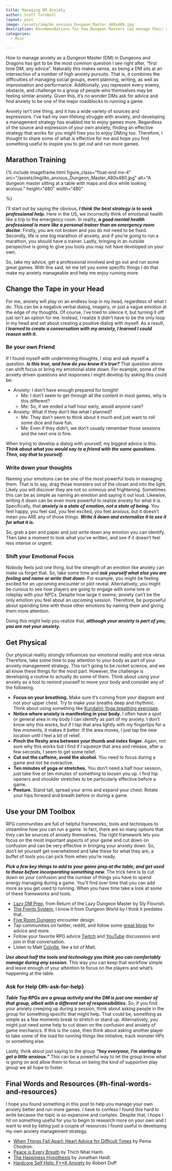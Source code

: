 ```yaml
---
title: Managing DM Anxiety
author: Scott Turnbull
layout: post
image: /assets/img/An_anxious_Dungeon_Master_480x480.jpg
description: Recommendations for how Dungeon Masters can manage their anxiety when running TTRPGs.
categories:
  - Misc

---
```




How to manage anxiety as a Dungeon Master (DM) in Dungeons and Dragons has got to be the most common question I see right after, &#8220;first time DM, any advice&#8221;. Naturally this makes sense, as being a DM sits at an intersection of a number of high anxiety pursuits. That is, it combines the difficulties of managing social groups, event planning, writing, as well as improvisation and performance. Additionally, you represent every enemy, obstacle, and challenge to a group of people who themselves may be feeling similar anxiety. Given this, it&#8217;s no wonder DMs ask for advice and find anxiety to be one of the major roadblocks to running a game.

Anxiety isn&#8217;t one thing, and it has a wide variety of sources and expressions. I&#8217;ve had my own lifelong struggle with anxiety, and developing a management strategy has enabled me to enjoy games more. Regardless of the source and expression of your own anxiety, finding an effective strategy that works for you might free you to enjoy DMing too. Therefore, I thought to share some of what is effective for me and hope you find something useful to inspire you to get out and run more games. 

## Marathon Training

{% include imageframe.html
  figure_class="float-end mx-4"
  src="/assets/img/An_anxious_Dungeon_Master_480x480.jpg"
  alt="A dungeon master sitting at a table with maps and dice while looking anxious."
  height="480" width="480"

 %}

I&#8217;ll start out by saying the obvious, **_I think the best strategy is to seek professional help._** Here in the US, we incorrectly think of emotional health like a trip to the emergency room. In reality, **_a good mental health professional is more like a personal trainer than an emergency room doctor._** Firstly, you are not broken and you do not need to be fixed. Secondly, life is one big marathon of anxiety, and if you&#8217;re going to run a marathon, you should have a trainer. Lastly, bringing in an outside perspective is going to give you tools you may not have developed on your own.

So, take my advice, get a professional involved and go out and run some great games. With this said, let me tell you some specific things I do that make my anxiety manageable and help me enjoy running more.

## Change the Tape in your Head

For me, anxiety will play on an endless loop in my head, regardless of what I do. This can be a negative verbal dialog, imagery, or just a vague emotion at the edge of my thoughts. Of course, I&#8217;ve tried to silence it, but turning it off just isn&#8217;t an option for me. Instead, I realize it didn&#8217;t have to be the only loop in my head and set about creating a positive dialog with myself. As a result, **_I learned to create a conversation with my anxiety, I learned I could reason with it._**

### Be your own Friend

If I found myself with undermining thoughts, I stop and ask myself a question. **_Is this true, and how do you know it&#8217;s true?_** That question alone can shift focus or bring my emotional state down. For example, some of the anxiety driven questions and responses I might develop by asking this could be:

  * Anxiety: I don&#8217;t have enough prepared for tonight! 
      * Me: I don&#8217;t seem to get through all the content in most games, why is this different?
      * Me: So, if we ended a half hour early, would anyone care?
  * Anxiety: What if they don&#8217;t like what I planned?
      * Me: They don&#8217;t seem to think about it much and just want to roll some dice and have fun.
      * Me: Even if they didn&#8217;t, we don&#8217;t usually remember those sessions and the next one is fine.

When trying to develop a dialog with yourself, my biggest advice is this. **_Think about what you would say to a friend with the same questions. Then, say that to yourself._**

### Write down your thoughts

Naming your emotions can be one of the most powerful tools in managing them. That is to say, drag those monsters out of the closet and into the light. Likely you will discover they are not so ominous and frightening. Sometimes this can be as simple as naming an emotion and saying it out loud. Likewise, writing it down can be even more powerful to realize anxiety for what it is. Specifically, that **_anxiety is a state of emotion, not a state of being._** You feel happy, you feel sad, you feel excited, you feel anxious, but it doesn&#8217;t mean you ARE any of those things. **_Write it down and externalize it to see it for what it is._**

So, grab a pen and paper and just write down any emotion you can identify. Then take a moment to look what you&#8217;ve written, and see if it doesn&#8217;t feel less intense or urgent.

### Shift your Emotional Focus

Nobody feels just one thing, but the strength of an emotion like anxiety can make us forget that. So, take some time and **_ask yourself what else you are feeling and name or write that down_**. For example, you might be feeling excited for an upcoming encounter or plot reveal. Alternatively, you might be curious to see how players are going to engage with some lore or roleplay with your NPCs. Despite how large it seems; anxiety can&#8217;t be the only emotion you feel about an upcoming session. Therefore, be purposeful about spending time with those other emotions by naming them and giving them more attention.

Doing this might help you realize that, **_although your anxiety is part of you, you are not your anxiety._**

## Get Physical

Our physical reality strongly influences our emotional reality and vice versa. Therefore, take some time to pay attention to your body as part of your anxiety management strategy. This isn&#8217;t going to be rocket science, and we all know these things for the most part. However, the challenge is developing a routine to actually do some of them. Think about using your anxiety as a tool to remind yourself to move your body and consider any of the following.

  * **Focus on your breathing.** Make sure it&#8217;s coming from your diagram and not your upper chest. Try to make your breaths deep and rhythmic. Think about using something like <a href="https://www.yogajournal.com/video/kundalini-breathing-exercise-balance-stressed-energy/" target="_blank" rel="noreferrer noopener">Kundalini Yoga breathing exercises</a>.
  * **Notice where anxiety is manifesting in your body.** I often have a spot or general area in my body I can identify as part of my anxiety. I don&#8217;t know why this works, but if I tap that area lightly with my fingertips for a few moments, it makes it better. If the area moves, I just tap the new location until I feel a bit of relief.
  * **Pinch the fleshy area between your thumb and index finger.** Again, not sure why this works but I find if I squeeze that area and release, after a few seconds, I seem to get some relief.
  * **Cut out the caffeine, avoid the alcohol.** You need to focus during a game and not be overactive. 
  * **Ten minutes of yoga or stretches.** You don&#8217;t need a half hour session, just take five or ten minutes of something to loosen you up. I find hip openers and shoulder stretches to be particularly effective before a game.
  * **Posture.** Stand tall, spread your arms and expand your chest. Rotate your hips forward and breath before or during a game.

## Use your DM Toolbox

RPG communities are full of helpful frameworks, tools and techniques to streamline how you can run a game. In fact, there are so many options that they can be sources of anxiety themselves. The right framework lets you focus on the most important aspects of your game and cut down on confusion and can be very effective in bringing your anxiety down. So, don&#8217;t let yourself get overwhelmed and take these for what they are, a buffet of tools you can pick from when you&#8217;re ready. 

**_Pick a few key things to add to your game prep at the table, and get used to those before incorporating something new._** The trick here is to cut down on your confusion and the number of things you have to spend energy managing during a game. You&#8217;ll find over time that you can add more as you get used to running. When you have time take a look at some of these frameworks and tools.

  * <a href="https://slyflourish.com/rotldm_template.html" target="_blank" rel="noreferrer noopener">Lazy DM Prep</a>, from Return of the Lazy Dungeon Master by Sly Flourish.
  * <a href="https://www.dungeonworldsrd.com/gamemastering/fronts/" target="_blank" rel="noreferrer noopener">The Fronts System</a>, I know it from Dungeon World by I think it predates that.
  * <a href="https://1d4chan.org/wiki/Five_Room_Dungeon" target="_blank" rel="noreferrer noopener">Five Room Dungeon</a> encounter design. 
  * Tap communities on twitter, reddit, and follow some [great blogs](/) for advice and more.
  * Follow your favorite RPG advice <a href="https://www.twitch.tv/optionalrule" target="_blank" rel="noreferrer noopener">Twitch</a> and <a href="https://www.youtube.com/channel/UCi7AoQ6KbaZQqhdO7heKPqw" target="_blank" rel="noreferrer noopener">YouTube</a> discussions and join in that conversation.
  * Listen to Matt <a href="https://www.youtube.com/user/mcolville" target="_blank" rel="noreferrer noopener">Colville</a>, like a lot of Matt.

**_Use about half the tools and technology you think you can comfortably manage during any session._** This way you can keep that workflow simple and leave enough of your attention to focus on the players and what&#8217;s happening at the table. 

### Ask for Help {#h-ask-for-help}

**_Table Top RPGs are a group activity and the DM is just one member of that group, albeit with a different set of responsibilities_**. So, if you find your anxiety creeping up during a session, think about asking people in the group for something specific that might help. That could be, something as simple as a few moments break to stretch or stand up. Alternatively, you might just need some help to cut down on the confusion and anxiety of game mechanics. If this is the case, then think about asking another player to take some of the load for running things like initiative, track monster HPs or something else. 

Lastly, think about just saying to the group **_&#8220;hey everyone, I&#8217;m starting to get a little anxious.&#8221;_** This can be a powerful way to let the group know what is going on and allow them to focus on being the kind of supportive play group we all hope to foster.

## Final Words and Resources {#h-final-words-and-resources}

I hope you found something in this post to help you manage your own anxiety better and run more games. I have to confess I found this hard to write because the topic is so expansive and complex. Despite that, I hope I hit on something useful for you to begin to research more on your own and I want to end by listing just a couple of resources I found useful in developing my own anxiety management strategy.

  * <a href="https://www.amazon.com/When-Things-Fall-Apart-Difficult/dp/1611803438" target="_blank" rel="noreferrer noopener">When Things Fall Apart: Heart Advice for Difficult Times</a> by Pema Chodron.
  * <a href="https://www.amazon.com/gp/product/B004HD61H2/ref=dbs_a_def_rwt_bibl_vppi_i5" target="_blank" rel="noreferrer noopener">Peace is Every Breath</a> by Thich Nhat Hanh.
  * <a href="https://www.amazon.com/Happiness-Hypothesis-Finding-Modern-Ancient/dp/0465028020" target="_blank" rel="noreferrer noopener">The Happiness Hypothesis</a> by Jonathan Haidt.
  * <a href="https://www.amazon.com/Hardcore-Self-Help-Robert-Duff-ebook/dp/B00NDO429U" target="_blank" rel="noreferrer noopener">Hardcore Self Help: F**K Anxiety</a> by Robert Duff
